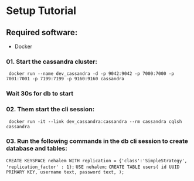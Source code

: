 
# Setup Tutorial 

## Required software: 
- Docker


### 01. Start the cassandra cluster:
` docker run --name dev_cassandra -d -p 9042:9042 -p 7000:7000 -p 7001:7001 -p 7199:7199 -p 9160:9160 cassandra`

### Wait 30s for db to start 

### 02. Them start the cli session:
` docker run -it --link dev_cassandra:cassandra --rm cassandra cqlsh cassandra`

### 03. Run the following commands in the db cli session to create database and tables:
`CREATE KEYSPACE nehalem WITH replication = {'class':'SimpleStrategy', 'replication_factor' : 1};`
`USE nehalem;`
`CREATE TABLE users(
    id UUID PRIMARY KEY,
    username text,
    password text,
 );`
